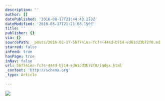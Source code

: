 ```yaml
---
description: ''
author: []
datePublished: '2016-08-17T21:44:48.228Z'
dateModified: '2016-08-17T21:21:08.150Z'
title: ''
publisher: {}
via: {}
sourcePath: _posts/2016-08-17-567741ea-fc74-444d-b714-ed61dd3b72f0.md
starred: false
inFeed: true
hasPage: true
inNav: false
url: 567741ea-fc74-444d-b714-ed61dd3b72f0/index.html
_context: 'http://schema.org'
_type: Article

---
```

![](https://the-grid-user-content.s3-us-west-2.amazonaws.com/f52eef33-9401-4156-a787-b44acf5d2eeb.jpg)